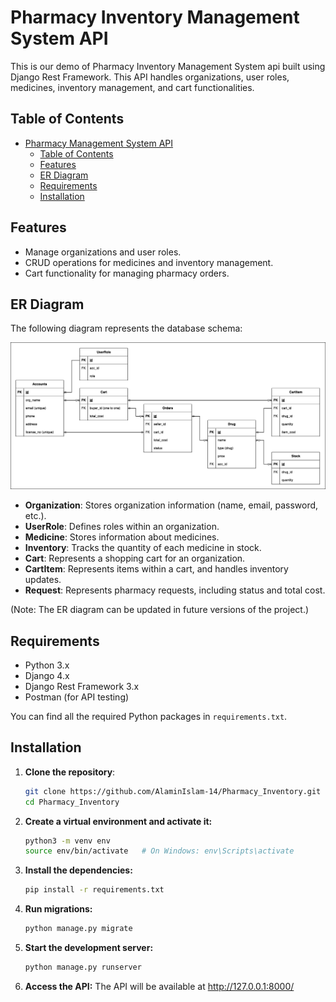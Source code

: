 # Pharmacy Inventory Management System API

This is our demo of Pharmacy Inventory Management System api built using Django Rest Framework. This API handles organizations, user roles, medicines, inventory management, and cart functionalities. 

## Table of Contents

- [Pharmacy Management System API](#pharmacy-management-system-api)
  - [Table of Contents](#table-of-contents)
  - [Features](#features)
  - [ER Diagram](#er-diagram)
  - [Requirements](#requirements)
  - [Installation](#installation)

## Features

- Manage organizations and user roles.
- CRUD operations for medicines and inventory management.
- Cart functionality for managing pharmacy orders.


## ER Diagram

The following diagram represents the database schema:

<img src="./contents/ER_diagram.png"/>


- **Organization**: Stores organization information (name, email, password, etc.).
- **UserRole**: Defines roles within an organization.
- **Medicine**: Stores information about medicines.
- **Inventory**: Tracks the quantity of each medicine in stock.
- **Cart**: Represents a shopping cart for an organization.
- **CartItem**: Represents items within a cart, and handles inventory updates.
- **Request**: Represents pharmacy requests, including status and total cost.

(Note: The ER diagram can be updated in future versions of the project.)

## Requirements

- Python 3.x
- Django 4.x
- Django Rest Framework 3.x
- Postman (for API testing)
  
You can find all the required Python packages in `requirements.txt`.

## Installation

1. **Clone the repository**:
    ```bash
    git clone https://github.com/AlaminIslam-14/Pharmacy_Inventory.git
    cd Pharmacy_Inventory
    ```

2. **Create a virtual environment and activate it:**
    ```bash
    python3 -m venv env
    source env/bin/activate   # On Windows: env\Scripts\activate
    ```

3. **Install the dependencies:**
    ```bash
    pip install -r requirements.txt     
    ```

4. **Run migrations:**
    ```bash
    python manage.py migrate
    ```

5. **Start the development server:**
    ```bash
    python manage.py runserver
    ```

6. **Access the API:**
The API will be available at http://127.0.0.1:8000/
